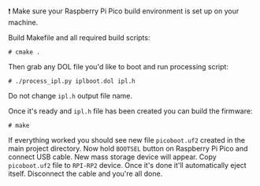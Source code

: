 ❗ Make sure your Raspberry Pi Pico build environment is set up on your machine.

Build Makefile and all required build scripts:
```shell
# cmake .
```

Then grab any DOL file you'd like to boot and run processing script:
```shell
# ./process_ipl.py iplboot.dol ipl.h
```

Do not change `ipl.h` output file name.

Once it's ready and `ipl.h` file has been created you can build the firmware:

```shell
# make
```

If everything worked you should see new file `picoboot.uf2` created in the main project directory. Now hold `BOOTSEL` button on Raspberry Pi Pico and connect USB cable. New mass storage device will appear. Copy `picoboot.uf2` file to `RPI-RP2` device. Once it's done it'll automatically eject itself. Disconnect the cable and you're all done.